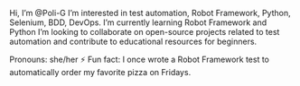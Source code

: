 Hi, I’m @Poli-G
I’m interested in test automation, Robot Framework, Python, Selenium, BDD, DevOps.
I’m currently learning Robot Framework and Python 
️I’m looking to collaborate on open-source projects related to test automation and contribute to educational resources for beginners.
 
Pronouns: she/her
⚡ Fun fact: I once wrote a Robot Framework test to automatically order my favorite pizza on Fridays.

<!---
Poli-G/Poli-G is a ✨ special ✨ repository because its `README.md` (this file) appears on your GitHub profile.
You can click the Preview link to take a look at your changes.
--->
